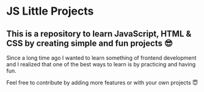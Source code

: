 # JS Little Projects

## This is a repository to learn JavaScript, HTML & CSS by creating simple and fun projects 😎

Since a long time ago I wanted to learn something of frontend development and I realized that one of the best ways to learn is by practicing and having fun.

Feel free to contribute by adding more features or with your own projects 😇 
